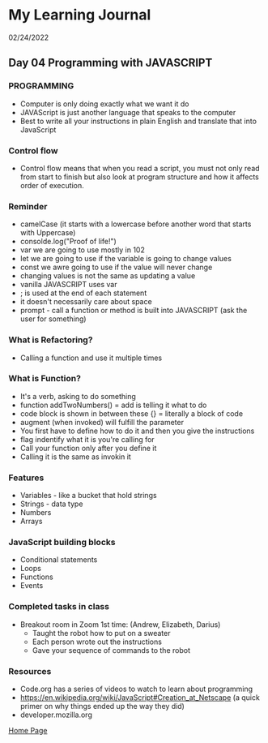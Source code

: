 # My Learning Journal
02/24/2022
## Day 04 Programming with JAVASCRIPT
### PROGRAMMING
- Computer is only doing exactly what we want it do
- JAVAScript is just another language that speaks to the computer
- Best to write all your instructions in plain English and translate that into JavaScript

### Control flow 
- Control flow means that when you read a script, you must not only read from start to finish but also look at program structure and how it affects order of execution.

### Reminder 
- camelCase (it starts with a lowercase before another word that starts with Uppercase)
- consolde.log("Proof of life!")
- var we are going to use mostly in 102
- let we are going to use if the variable is going to change values
- const we awre going to use if the value will never change
- changing values is not the same as updating a value
- vanilla JAVASCRIPT uses var
- ; is used at the end of each statement
- it doesn't necessarily care about space
- prompt - call a function or method is built into JAVASCRIPT (ask the user for something)

### What is Refactoring?
- Calling a function and use it multiple times

### What is Function?
- It's a verb, asking to do something
- function addTwoNumbers() = add is telling it what to do
- code block is shown in between these {} = literally a block of code
- augment (when invoked) will fulfill the parameter
- You first have to define how to do it and then you give the instructions
- flag indentify what it is you're calling for
- Call your function only after you define it
- Calling it is the same as invokin it

### Features
- Variables - like a bucket that hold strings
- Strings - data type
- Numbers 
- Arrays

### JavaScript building blocks
- Conditional statements
- Loops
- Functions
- Events

### Completed tasks in class
- Breakout room in Zoom 1st time: (Andrew, Elizabeth, Darius)
  - Taught the robot how to put on a sweater
  - Each person wrote out the instructions
  - Gave your sequence of commands to the robot


### Resources
- Code.org has a series of videos to watch to learn about programming
- https://en.wikipedia.org/wiki/JavaScript#Creation_at_Netscape (a quick primer on why things ended up the way they did)
- developer.mozilla.org 
  

  
[Home Page](https://kenney-yang.github.io/reading-notes/)




